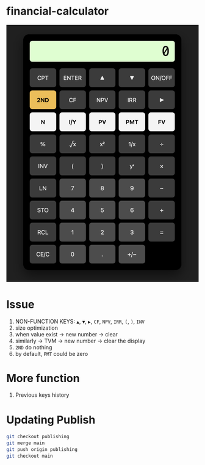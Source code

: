 # financial-calculator

<a href="https://hoyongj.github.io/financial-calculator/">
  <img src="src/calculator.png" alt="Financial Calculator" />
</a>




# Issue

1. NON-FUNCTION KEYS: `▲`, `▼`, `▶`, `CF`, `NPV`, `IRR`, `(`, `)`, `INV`
2. size optimization
3. when value exist -> new number -> clear
4. similarly -> TVM -> new number -> clear the display
5. `2ND` do nothing
6. by default, `PMT` could be zero


# More function

1. Previous keys history


# Updating Publish

```sh
git checkout publishing
git merge main
git push origin publishing
git checkout main
```